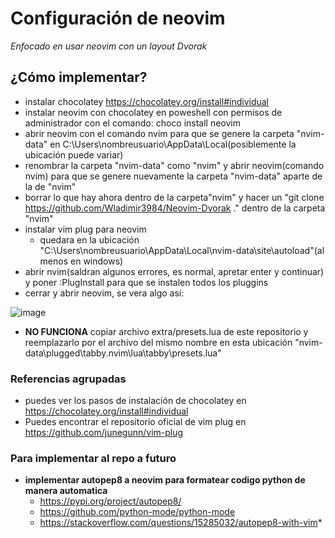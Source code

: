 # Configuración de neovim
*Enfocado en usar neovim con un layout Dvorak*


## ¿Cómo implementar?
* instalar chocolatey https://chocolatey.org/install#individual
* instalar neovim con chocolatey en poweshell con permisos de administrador con el comando: choco install neovim
* abrir neovim con el comando nvim para que se genere la carpeta "nvim-data" en C:\Users\nombreusuario\AppData\Local(posiblemente la ubicación puede variar)
* renombrar la carpeta "nvim-data" como "nvim" y abrir neovim(comando nvim) para que se genere nuevamente la carpeta "nvim-data" aparte de la de "nvim"
* borrar lo que hay ahora dentro de la carpeta"nvim" y hacer un "git clone https://github.com/Wladimir3984/Neovim-Dvorak ." dentro de la carpeta "nvim"
* instalar vim plug para neovim 
  * quedara en la ubicación "C:\Users\nombreusuario\AppData\Local\nvim-data\site\autoload"(al menos en windows) 
* abrir nvim(saldran algunos errores, es normal, apretar enter y continuar) y poner :PlugInstall para que se instalen todos los pluggins
* cerrar y abrir neovim, se vera algo así: 

![image](https://user-images.githubusercontent.com/83993271/221379180-e1292d25-9723-4452-98a7-466e32083409.png)

* **NO FUNCIONA** copiar archivo extra/presets.lua de este repositorio y reemplazarlo por el  archivo del mismo nombre en esta ubicación "nvim-data\plugged\tabby.nvim\lua\tabby\presets.lua"

### Referencias agrupadas
* puedes ver los pasos de instalación de chocolatey en https://chocolatey.org/install#individual
* Puedes encontrar el repositorio oficial de vim plug en https://github.com/junegunn/vim-plug

### Para implementar al repo a futuro

* **implementar autopep8 a neovim para formatear codigo python de manera automatica**
  * https://pypi.org/project/autopep8/ 
  * https://github.com/python-mode/python-mode 
  * https://stackoverflow.com/questions/15285032/autopep8-with-vim*
